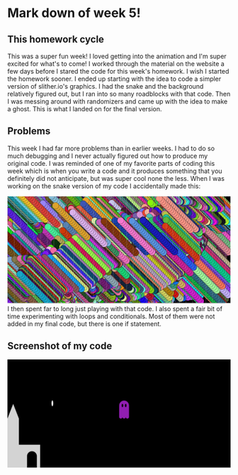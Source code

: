 # Mark down of week 5!

## This homework cycle
This was a super fun week! I loved getting into the animation and I'm super excited for what's to come!
I worked through the material on the website a few days before I stared the code for this week's homework. I wish I started
the homework sooner. I ended up starting with the idea to code a simpler version of slither.io's graphics. I had the snake and the background
relatively figured out, but I ran into so many roadblocks with that code. Then I was messing around with randomizers and came up with the idea to make a ghost. This is what I landed on for the final version.

## Problems
This week I had far more problems than in earlier weeks. I had to do so much debugging and I never actually figured out how to
produce my original code. I was reminded of one of my favorite parts of coding this week which is when you write a code and it produces something that you definitely did not anticipate, but was super cool none the less.
 When I was working on the snake version of my code I accidentally made this:

![whoops](images/mistake.JPG)   
I then spent far to long just playing with that code. I also spent a fair bit of time experimenting with loops and conditionals. Most of them were not added in my final code, but there is one if statement.

## Screenshot of my code 

![my animation](images/ghost.PNG)
